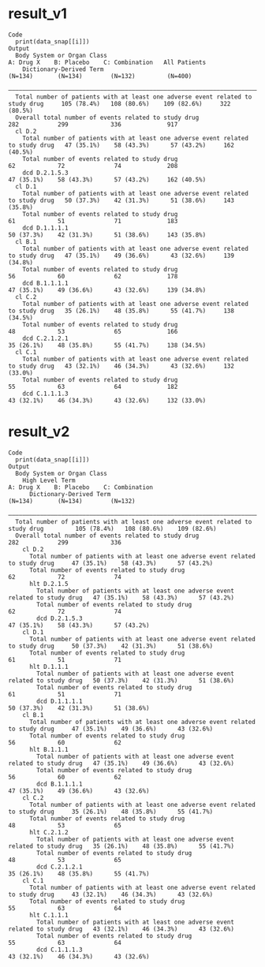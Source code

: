 # result_v1

    Code
      print(data_snap[[i]])
    Output
      Body System or Organ Class                                                          A: Drug X    B: Placebo    C: Combination   All Patients
        Dictionary-Derived Term                                                            (N=134)       (N=134)        (N=132)         (N=400)   
      ————————————————————————————————————————————————————————————————————————————————————————————————————————————————————————————————————————————
      Total number of patients with at least one adverse event related to study drug     105 (78.4%)   108 (80.6%)    109 (82.6%)     322 (80.5%) 
      Overall total number of events related to study drug                                   282           299            336             917     
      cl D.2                                                                                                                                      
        Total number of patients with at least one adverse event related to study drug   47 (35.1%)    58 (43.3%)      57 (43.2%)     162 (40.5%) 
        Total number of events related to study drug                                         62            72              74             208     
        dcd D.2.1.5.3                                                                    47 (35.1%)    58 (43.3%)      57 (43.2%)     162 (40.5%) 
      cl D.1                                                                                                                                      
        Total number of patients with at least one adverse event related to study drug   50 (37.3%)    42 (31.3%)      51 (38.6%)     143 (35.8%) 
        Total number of events related to study drug                                         61            51              71             183     
        dcd D.1.1.1.1                                                                    50 (37.3%)    42 (31.3%)      51 (38.6%)     143 (35.8%) 
      cl B.1                                                                                                                                      
        Total number of patients with at least one adverse event related to study drug   47 (35.1%)    49 (36.6%)      43 (32.6%)     139 (34.8%) 
        Total number of events related to study drug                                         56            60              62             178     
        dcd B.1.1.1.1                                                                    47 (35.1%)    49 (36.6%)      43 (32.6%)     139 (34.8%) 
      cl C.2                                                                                                                                      
        Total number of patients with at least one adverse event related to study drug   35 (26.1%)    48 (35.8%)      55 (41.7%)     138 (34.5%) 
        Total number of events related to study drug                                         48            53              65             166     
        dcd C.2.1.2.1                                                                    35 (26.1%)    48 (35.8%)      55 (41.7%)     138 (34.5%) 
      cl C.1                                                                                                                                      
        Total number of patients with at least one adverse event related to study drug   43 (32.1%)    46 (34.3%)      43 (32.6%)     132 (33.0%) 
        Total number of events related to study drug                                         55            63              64             182     
        dcd C.1.1.1.3                                                                    43 (32.1%)    46 (34.3%)      43 (32.6%)     132 (33.0%) 

# result_v2

    Code
      print(data_snap[[i]])
    Output
      Body System or Organ Class                                                                                                       
        High Level Term                                                                       A: Drug X    B: Placebo    C: Combination
          Dictionary-Derived Term                                                              (N=134)       (N=134)        (N=132)    
      —————————————————————————————————————————————————————————————————————————————————————————————————————————————————————————————————
      Total number of patients with at least one adverse event related to study drug         105 (78.4%)   108 (80.6%)    109 (82.6%)  
      Overall total number of events related to study drug                                       282           299            336      
        cl D.2                                                                                                                         
          Total number of patients with at least one adverse event related to study drug     47 (35.1%)    58 (43.3%)      57 (43.2%)  
          Total number of events related to study drug                                           62            72              74      
          hlt D.2.1.5                                                                                                                  
            Total number of patients with at least one adverse event related to study drug   47 (35.1%)    58 (43.3%)      57 (43.2%)  
            Total number of events related to study drug                                         62            72              74      
            dcd D.2.1.5.3                                                                    47 (35.1%)    58 (43.3%)      57 (43.2%)  
        cl D.1                                                                                                                         
          Total number of patients with at least one adverse event related to study drug     50 (37.3%)    42 (31.3%)      51 (38.6%)  
          Total number of events related to study drug                                           61            51              71      
          hlt D.1.1.1                                                                                                                  
            Total number of patients with at least one adverse event related to study drug   50 (37.3%)    42 (31.3%)      51 (38.6%)  
            Total number of events related to study drug                                         61            51              71      
            dcd D.1.1.1.1                                                                    50 (37.3%)    42 (31.3%)      51 (38.6%)  
        cl B.1                                                                                                                         
          Total number of patients with at least one adverse event related to study drug     47 (35.1%)    49 (36.6%)      43 (32.6%)  
          Total number of events related to study drug                                           56            60              62      
          hlt B.1.1.1                                                                                                                  
            Total number of patients with at least one adverse event related to study drug   47 (35.1%)    49 (36.6%)      43 (32.6%)  
            Total number of events related to study drug                                         56            60              62      
            dcd B.1.1.1.1                                                                    47 (35.1%)    49 (36.6%)      43 (32.6%)  
        cl C.2                                                                                                                         
          Total number of patients with at least one adverse event related to study drug     35 (26.1%)    48 (35.8%)      55 (41.7%)  
          Total number of events related to study drug                                           48            53              65      
          hlt C.2.1.2                                                                                                                  
            Total number of patients with at least one adverse event related to study drug   35 (26.1%)    48 (35.8%)      55 (41.7%)  
            Total number of events related to study drug                                         48            53              65      
            dcd C.2.1.2.1                                                                    35 (26.1%)    48 (35.8%)      55 (41.7%)  
        cl C.1                                                                                                                         
          Total number of patients with at least one adverse event related to study drug     43 (32.1%)    46 (34.3%)      43 (32.6%)  
          Total number of events related to study drug                                           55            63              64      
          hlt C.1.1.1                                                                                                                  
            Total number of patients with at least one adverse event related to study drug   43 (32.1%)    46 (34.3%)      43 (32.6%)  
            Total number of events related to study drug                                         55            63              64      
            dcd C.1.1.1.3                                                                    43 (32.1%)    46 (34.3%)      43 (32.6%)  

